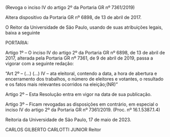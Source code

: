 (Revoga o inciso IV do artigo 2º da Portaria GR nº 7361/2019)

Altera dispositivo da Portaria GR nº 6898, de 13 de abril de 2017.

O Reitor da Universidade de São Paulo, usando de suas atribuições legais, baixa a seguinte

PORTARIA:

Artigo 1º – O inciso IV do artigo 2º da Portaria GR nº 6898, de 13 de abril de 2017, alterada pela Portaria GR nº 7361, de 9 de abril de 2019, passa a vigorar com a seguinte redação:

“Art 2º – (…)
(…)
IV – ata eleitoral, contendo a data, a hora de abertura e encerramento dos trabalhos, o número de eleitores e votantes, o resultado e os fatos mais relevantes ocorridos na eleição;(NR)”

Artigo 2º – Esta Resolução entra em vigor na data de sua publicação.

Artigo 3º – Ficam revogadas as disposições em contrário, em especial o inciso IV do artigo 2º da Portaria GR nº 7361/2019. (Proc. nº 16.1.5387.1.4)

Reitoria da Universidade de São Paulo, 17 de maio de 2023.

CARLOS GILBERTO CARLOTTI JUNIOR
Reitor